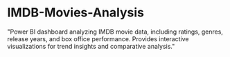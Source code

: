 # IMDB-Movies-Analysis
"Power BI dashboard analyzing IMDB movie data, including ratings, genres, release years, and box office performance. Provides interactive visualizations for trend insights and comparative analysis."

